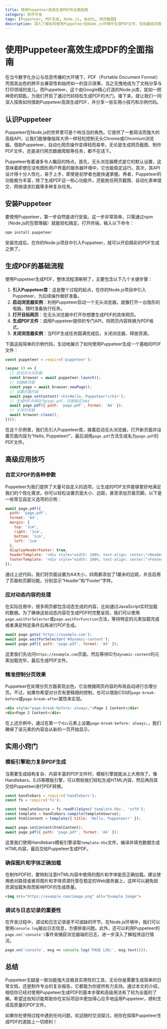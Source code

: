 ```yaml
---
title: 使用Puppeteer高效生成PDF的全面指南
category: 软件开发
tags: [Puppeteer, PDF生成, Node.js, 自动化, 网页截图]
description: 深入了解如何使用Puppeteer在Node.js环境中生成PDF文件，包括基础流程、高级应用技巧及实用小窍门，助力高效自动化文档生成。
---
```

# 使用Puppeteer高效生成PDF的全面指南
在当今数字化办公与信息传播的大环境下，PDF（Portable Document Format）凭借其出色的跨平台兼容性和始终如一的显示效果，当之无愧地成为了文档分享与打印领域的宠儿。而Puppeteer，这个由Google精心打造的Node.js库，犹如一把神奇的钥匙，为我们开启了通过代码轻松生成PDF的大门。接下来，就让我们一同深入探索如何借助Puppeteer高效生成PDF，并分享一些实用小技巧和示例代码。

## 认识Puppeteer

Puppeteer在Node.js的世界里可是个响当当的角色。它提供了一套简洁而强大的高级API，让我们能够像指挥大师一样轻松控制无头Chrome或Chromium浏览器。借助Puppeteer，自动化网页操作变得轻而易举，无论是生成网页截图、制作PDF文件，还是进行网页数据爬取等任务，都不在话下。

Puppeteer有着诸多令人瞩目的特点。首先，无头浏览器模式是它的默认设置，这意味着即使在没有图形用户界面的服务器环境中，它也能稳定运行。其次，其API设计得十分人性化，易于上手，即使是初学者也能快速掌握。再者，Puppeteer的功能极为丰富，除了生成PDF这一核心功能外，还能胜任网页截图、自动化表单提交、网络请求拦截等多种复杂任务。

## 安装Puppeteer

要使用Puppeteer，第一步自然是进行安装。这一步非常简单，只需通过npm（Node.js的包管理器）就能轻松搞定。打开终端，输入以下命令：

```bash
npm install puppeteer
```

安装完成后，在你的Node.js项目中引入Puppeteer，就可以开启精彩的PDF生成之旅了。

## 生成PDF的基础流程

使用Puppeteer生成PDF，整体流程清晰明了，主要包含以下几个关键步骤：

1. **引入Puppeteer库**：这是整个过程的起点，在你的Node.js项目中引入Puppeteer，为后续操作做好准备。
2. **启动浏览器实例**：利用Puppeteer启动一个无头浏览器，就像打开一台隐形的电脑，随时准备执行任务。
3. **打开目标网页**：在无头浏览器中打开你想要生成PDF的具体网页。
4. **生成PDF文件**：调用Puppeteer提供的专门API，将网页内容转换为PDF格式。
5. **关闭浏览器实例**：当PDF生成任务圆满完成后，关闭浏览器，释放资源。

下面这段简单的示例代码，生动地展示了如何使用Puppeteer生成一个基础的PDF文件：

```javascript
const puppeteer = require('puppeteer');

(async () => {
  // 启动无头浏览器
  const browser = await puppeteer.launch();
  // 创建新页面
  const page = await browser.newPage();
  // 设置页面内容
  await page.setContent('<h1>Hello, Puppeteer!</h1>');
  // 生成PDF并保存为page.pdf，页面格式为A4
  await page.pdf({ path: 'page.pdf', format: 'A4' });
  // 关闭浏览器
  await browser.close();
})();
```

在这个示例里，我们先引入Puppeteer库，接着启动无头浏览器，打开新页面并设置页面内容为“Hello, Puppeteer!”，最后调用`page.pdf`方法生成名为`page.pdf`的PDF文件。

## 高级应用技巧

### 自定义PDF的各种参数

Puppeteer为我们提供了大量可自定义的选项，让生成的PDF文件能够更好地满足我们的个性化需求。你可以轻松设置页面大小、边距，甚至添加页眉页脚。以下是一些常见自定义选项的示例：

```javascript
await page.pdf({
  path: 'page.pdf',
  format: 'A4',
  margin: {
    top: '1cm',
    right: '1cm',
    bottom: '1cm',
    left: '1cm'
  },
  displayHeaderFooter: true,
  headerTemplate: '<div style="width: 100%; text-align: center;">Header</div>',
  footerTemplate: '<div style="width: 100%; text-align: center;">Footer</div>'
});
```

通过上述代码，我们将页面设置为A4大小，四周都添加了1厘米的边距，并且启用了页眉和页脚功能，分别显示“Header”和“Footer”字样。

### 应对动态内容的处理

在实际应用中，很多网页都包含动态生成的内容，比如通过JavaScript实时加载的数据。为了确保这些动态内容在生成PDF时完整呈现，我们可以使用`page.waitForSelector`或`page.waitForFunction`方法，等待特定的元素加载完成或者满足特定条件后再进行PDF生成。

```javascript
await page.goto('https://example.com');
await page.waitForSelector('#dynamic-content');
await page.pdf({ path: 'page.pdf', format: 'A4' });
```

这里我们先访问`https://example.com`页面，然后等待ID为`dynamic-content`的元素加载完毕，最后生成PDF文件。

### 精准控制分页效果

Puppeteer在处理分页方面表现出色，它会根据网页内容的布局自动进行合理分页。不过，如果你希望对分页有更精细的控制，也可以借助CSS的`page-break-before`或`page-break-after`属性来实现。

```html
<div style="page-break-before: always;">Page 1 Content</div>
<div>Page 2 Content</div>
```

在上述示例中，通过在第一个`div`元素上设置`page-break-before: always;`，我们确保了该元素的内容会从新的一页开始显示。

## 实用小窍门

### 模板引擎助力复杂PDF生成

当需要生成结构复杂、内容丰富的PDF文件时，模板引擎就能派上大用场了。像Handlebars、EJS等模板引擎，可以帮助我们轻松生成HTML内容，然后再将其交给Puppeteer进行PDF转换。

```javascript
const handlebars = require('handlebars');
const fs = require('fs');

const templateSource = fs.readFileSync('template.hbs', 'utf8');
const template = handlebars.compile(templateSource);
const htmlContent = template({ title: 'Hello, Puppeteer!' });

await page.setContent(htmlContent);
await page.pdf({ path: 'page.pdf', format: 'A4' });
```

这里我们使用Handlebars模板引擎读取`template.hbs`文件，编译并填充数据生成HTML内容，最后交给Puppeteer生成PDF。

### 确保图片和字体正确加载

在制作PDF时，要特别注意HTML内容中使用的图片和字体能否正确加载。建议使用绝对路径或者将图片和字体资源托管在稳定的Web服务器上，这样可以避免因资源加载失败而影响PDF的生成质量。

```html
<img src="https://example.com/image.png" alt="Example Image">
```

### 调试与日志记录的重要性

在开发过程中，调试和日志记录是不可或缺的环节。在Node.js环境中，我们可以使用`console.log`输出日志信息，方便排查问题。此外，还可以利用Puppeteer的`page.on('console')`事件来捕获浏览器端的日志，进一步深入了解程序运行情况。

```javascript
page.on('console', msg => console.log('PAGE LOG:', msg.text()));
```

## 总结

Puppeteer无疑是一款功能强大且极具实用性的工具，无论你是需要生成简单的日常文档，还是制作专业的复杂报告，它都能为你提供有力支持。通过本文的介绍，相信你已经对使用Puppeteer生成PDF的基本步骤和高级用法有了较为全面的了解。希望这些知识能帮助你在实际项目中更加得心应手地运用Puppeteer，顺利生成高质量的PDF文件。

如果你在使用过程中遇到任何问题，欢迎随时交流探讨。祝你在探索Puppeteer生成PDF的道路上一切顺利！